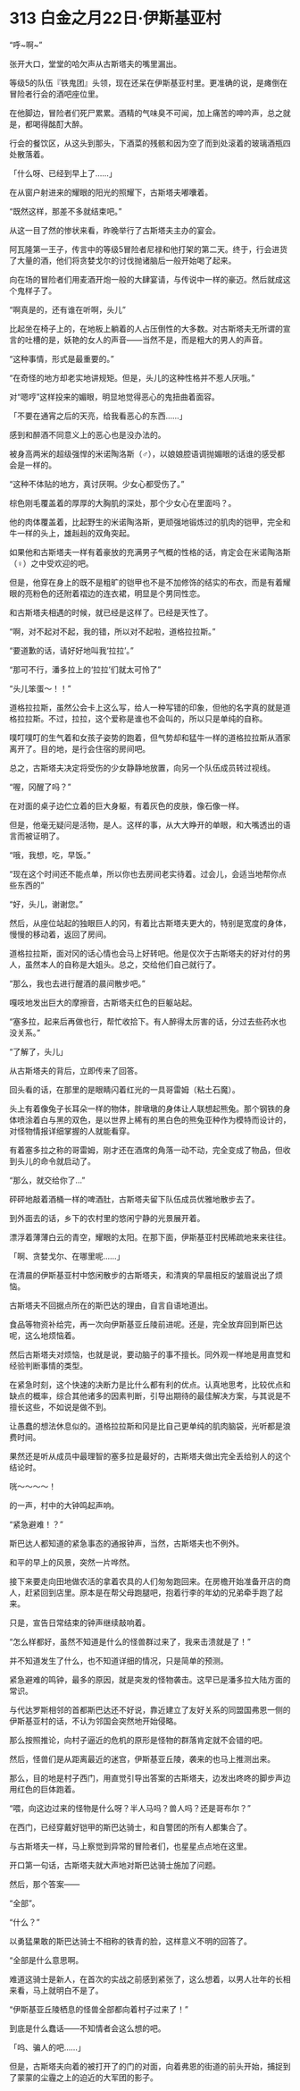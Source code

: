 # 313 白金之月22日·伊斯基亚村

“呼\~啊\~”

张开大口，堂堂的哈欠声从古斯塔夫的嘴里漏出。

等级5的队伍『铁鬼团』头领，现在还呆在伊斯基亚村里。更准确的说，是瘫倒在冒险者行会的酒吧座位里。

在他脚边，冒险者们死尸累累。酒精的气味臭不可闻，加上痛苦的呻吟声，总之就是，都喝得酩酊大醉。

行会的餐饮区，从这头到那头，下酒菜的残骸和因为空了而到处滚着的玻璃酒瓶四处散落着。

「什么呀、已经到早上了……」

在从窗户射进来的耀眼的阳光的照耀下，古斯塔夫嘟囔着。

“既然这样，那差不多就结束吧。”

从这一目了然的惨状来看，昨晚举行了古斯塔夫主办的宴会。

阿瓦隆第一王子，传言中的等级5冒险者尼禄和他打架的第二天。终于，行会进货了大量的酒，他们将贪婪戈尔的讨伐抛诸脑后一般开始喝了起来。

向在场的冒险者们用麦酒开炮一般的大肆宴请，与传说中一样的豪迈。然后就成这个鬼样子了。

“啊真是的，还有谁在听啊，头儿”

比起坐在椅子上的，在地板上躺着的人占压倒性的大多数。对古斯塔夫无所谓的宣言的吐槽的是，妖艳的女人的声音——当然不是，而是粗大的男人的声音。

“这种事情，形式是最重要的。”

“在奇怪的地方却老实地讲规矩。但是，头儿的这种性格并不惹人厌哦。”

对“嗯哼”这样投来的媚眼，明显地觉得恶心的鬼扭曲着面容。

「不要在通宵之后的天亮，给我看恶心的东西……」

感到和醉酒不同意义上的恶心也是没办法的。

被身高两米的超级强悍的米诺陶洛斯（♂），以娘娘腔语调抛媚眼的话谁的感受都会是一样的。

“这种不体贴的地方，真讨厌啊。少女心都受伤了。”

棕色刚毛覆盖着的厚厚的大胸肌的深处，那个少女心在里面吗？。

他的肉体覆盖着，比起野生的米诺陶洛斯，更顽强地锻炼过的肌肉的铠甲，完全和牛一样的头上，雄赳赳的双角突起。

如果他和古斯塔夫一样有着豪放的充满男子气概的性格的话，肯定会在米诺陶洛斯（♀）之中受欢迎的吧。

但是，他穿在身上的既不是粗旷的铠甲也不是不加修饰的结实的布衣，而是有着耀眼的亮粉色的还附着褶边的连衣裙，明显是个男同性恋。

和古斯塔夫相遇的时候，就已经是这样了。已经是天性了。

“啊，对不起对不起，我的错，所以对不起啦，道格拉拉斯。”

“要道歉的话，请好好地叫我‘拉拉’。”

“那可不行，潘多拉上的‘拉拉’们就太可怜了”

“头儿笨蛋～！！”

道格拉拉斯，虽然公会卡上这么写，给人一种写错的印象，但他的名字真的就是道格拉拉斯。不过，拉拉，这个爱称是谁也不会叫的，所以只是单纯的自称。

噗叮噗叮的生气着和女孩子姿势的跑着，但气势却和猛牛一样的道格拉拉斯从酒家离开了。目的地，是行会住宿的房间吧。

总之，古斯塔夫决定将受伤的少女静静地放置，向另一个队伍成员转过视线。

“喔，冈醒了吗？”

在对面的桌子边伫立着的巨大身躯，有着灰色的皮肤，像石像一样。

但是，他毫无疑问是活物，是人。这样的事，从大大睁开的单眼，和大嘴透出的语言而被证明了。

“哦，我想，吃，早饭。”

“现在这个时间还不能点单，所以你也去房间老实待着。过会儿，会适当地帮你点些东西的”

“好，头儿，谢谢您。”

然后，从座位站起的独眼巨人的冈，有着比古斯塔夫更大的，特别是宽度的身体，慢慢的移动着，返回了房间。

道格拉拉斯，面对冈的话心情也会马上好转吧。他是仅次于古斯塔夫的好对付的男人，虽然本人的自称是大姐头。总之，交给他们自己就行了。

“那么，我也去进行醒酒的晨间散步吧。”

嘎吱地发出巨大的摩擦音，古斯塔夫红色的巨躯站起。

“塞多拉，起来后再做也行，帮忙收拾下。有人醉得太厉害的话，分过去些药水也没关系。”

“了解了，头儿」

从古斯塔夫的背后，立即传来了回答。

回头看的话，在那里的是眼睛闪着红光的一具哥雷姆（粘土石魔）。

头上有着像兔子长耳朵一样的物体，胖墩墩的身体让人联想起熊兔。那个钢铁的身体喷涂着白与黑的双色，是以世界上稀有的黑白色的熊兔亚种作为模特而设计的，对怪物情报详细掌握的人就能看穿。

有着塞多拉之称的哥雷姆，刚才还在酒席的角落一动不动，完全变成了物品，但收到头儿的命令就启动了。

“那么，就交给你了…”

砰砰地敲着酒桶一样的啤酒肚，古斯塔夫留下队伍成员优雅地散步去了。

到外面去的话，乡下的农村里的悠闲宁静的光景展开着。

漂浮着薄薄白云的青空，耀眼的太阳。在那下面，伊斯基亚村民稀疏地来来往往。

「啊、贪婪戈尔、在哪里呢……」

在清晨的伊斯基亚村中悠闲散步的古斯塔夫，和清爽的早晨相反的皱眉说出了烦恼。

古斯塔夫不回据点所在的斯巴达的理由，自言自语地道出。

食品等物资补给完，再一次向伊斯基亚丘陵前进呢。还是，完全放弃回到斯巴达呢，这么地烦恼着。

然后古斯塔夫对烦恼，也就是说，要动脑子的事不擅长。同外观一样地是用直觉和经验判断事情的类型。

在紧急时刻，这个快速的决断力是比什么都有利的优点。认真地思考，比较优点和缺点的概率，综合其他诸多的因素判断，引导出期待的最佳解决方案，与其说是不擅长这些，不如说是做不到。

让愚蠢的想法休息似的。道格拉拉斯和冈是比自己更单纯的肌肉脑袋，光听都是浪费时间。

果然还是听从成员中最理智的塞多拉是最好的，古斯塔夫做出完全丢给别人的这个结论时。

咣～～～～！

的一声，村中的大钟鸣起声响。

“紧急避难！？”

斯巴达人都知道的紧急事态的通报钟声，当然，古斯塔夫也不例外。

和平的早上的风景，突然一片哗然。

接下来要走向田地做农活的拿着农具的人们匆匆跑回来。在房檐开始准备开店的商人，赶紧回到店里。原本是在帮父母跑腿吧，抱着行李的年幼的兄弟牵手跑了起来。

只是，宣告日常结束的钟声继续敲响着。

“怎么样都好，虽然不知道是什么的怪兽群过来了，我来击溃就是了！”

并不知道发生了什么，也不知道详细的情况，只是简单的预测。

紧急避难的鸣钟，最多的原因，就是突发的怪物袭击。这早已是潘多拉大陆方面的常识。

与代达罗斯相邻的首都斯巴达还不好说，靠近建立了友好关系的同盟国弗恩一侧的伊斯基亚村的话，不认为邻国会突然地开始侵略。

那么按照推论，向村子逼近的危机的原形是怪物的群落肯定就不会错的吧。

然后，怪兽们是从距离最近的迷宫，伊斯基亚丘陵，袭来的也马上推测出来。

那么，目的地是村子西门，用直觉引导出答案的古斯塔夫，边发出咚咚的脚步声边用红色的巨体跑着。

“喂，向这边过来的怪物是什么呀？半人马吗？兽人吗？还是哥布尔？”

在西门，已经穿戴好铠甲的斯巴达骑士，和自警团的所有人都集合了。

与古斯塔夫一样，马上察觉到异常的冒险者们，也星星点点地在这里。

开口第一句话，古斯塔夫就大声地对斯巴达骑士施加了问题。

然后，那个答案——

“全部”。

“什么？”

以勇猛果敢的斯巴达骑士不相称的铁青的脸，这样意义不明的回答了。

“全部是什么意思啊。

难道这骑士是新人，在首次的实战之前感到紧张了，这么想着，以男人壮年的长相来看，马上就明白不是了。

“伊斯基亚丘陵栖息的怪兽全部都向着村子过来了！”

到底是什么蠢话——不知情者会这么想的吧。

「呜、骗人的吧……」

但是，古斯塔夫向着的被打开了的门的对面，向着弗恩的街道的前头开始，捕捉到了蒙蒙的尘霾之上的迫近的大军团的影子。
